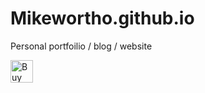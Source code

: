 # Mikewortho.github.io

Personal portfoilio / blog / website

<a href='https://ko-fi.com/N4N31LFEY' target='_blank'><img height='36' style='border:0px;height:36px;' src='https://cdn.ko-fi.com/cdn/kofi1.png?v=2' border='0' alt='Buy Me a Coffee at ko-fi.com' /></a>
